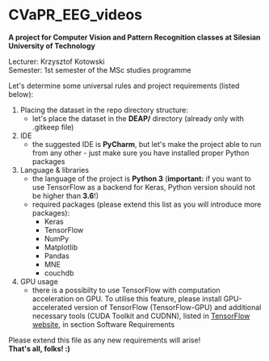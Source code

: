 # CVaPR_EEG_videos

**A project for Computer Vision and Pattern Recognition classes at Silesian University of Technology**

Lecturer: Krzysztof Kotowski  
Semester: 1st semester of the MSc studies programme

Let's determine some universal rules and project requirements (listed below):

1. Placing the dataset in the repo directory structure:  
    * let's place the dataset in the **DEAP/** directory (already only with .gitkeep file)
2. IDE
    * the suggested IDE is **PyCharm**, but let's make the project able to run from any other - just make sure you have installed proper Python packages
3. Language & libraries
    * the language of the project is **Python 3** (**important:** if you want to use TensorFlow as a backend for Keras, Python version should not be higher than **3.6**!)
    * required packages (please extend this list as you will introduce more packages):
        * Keras
        * TensorFlow
        * NumPy
        * Matplotlib
        * Pandas
        * MNE
        * couchdb
4. GPU usage
    * there is a possibilty to use TensorFlow with computation acceleration on GPU. To utilise this feature, please install GPU-accelerated version of TensorFlow (TensorFlow-GPU) and additional necessary tools (CUDA Toolkit and CUDNN), listed in [TensorFlow website](https://www.tensorflow.org/install/gpu), in section Software Requirements

Please extend this file as any new requirements will arise!  
**That's all, folks! :)**
